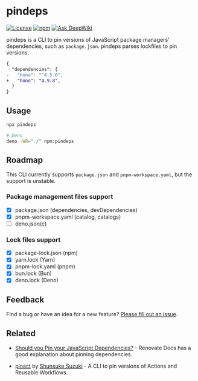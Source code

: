 # pindeps

[![License](https://img.shields.io/github/license/ryuapp/pindeps?labelColor=171717&color=39b54a&label=License)](https://github.com/ryuapp/pindeps/blob/main/LICENSE)
[![npm](https://img.shields.io/npm/v/pindeps?labelColor=171717&color=39b54a)](https://www.npmjs.com/package/pindeps)
[![Ask DeepWiki](https://deepwiki.com/badge.svg)](https://deepwiki.com/ryuapp/pindeps)

pindeps is a CLI to pin versions of JavaScript package managers' dependencies, such as `package.json`. pindeps parses lockfiles to pin versions.

```diff
{
  "dependencies": {
-   "hono": "^4.5.0",
+   "hono": "4.9.8",
  }
}
```

## Usage

```sh
npx pindeps

# Deno
deno -WR="./" npm:pindeps
```

## Roadmap

This CLI currently supports `package.json` and `pnpm-workspace.yaml`, but the support is unstable.

### Package management files support

- [x] package.json (dependencies, devDependencies)
- [x] pnpm-workspace.yaml (catalog, catalogs)
- [ ] deno.json(c)

### Lock files support

- [x] package-lock.json (npm)
- [x] yarn.lock (Yarn)
- [x] pnpm-lock.yaml (pnpm)
- [x] bun.lock (Bun)
- [x] deno.lock (Deno)

## Feedback

Find a bug or have an idea for a new feature? [Please fill out an issue](https://github.com/ryuapp/pindeps/issues/new).

## Related

- [Should you Pin your JavaScript Dependencies?](https://docs.renovatebot.com/dependency-pinning/) - Renovate Docs has a good explanation about pinning dependencies.

- [pinact](https://github.com/suzuki-shunsuke/pinact) by [Shunsuke Suzuki](https://github.com/suzuki-shunsuke) - A CLI to pin versions of Actions and Reusable Workflows.
